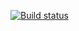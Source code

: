 [![Build status](https://ci.appveyor.com/api/projects/status/u2kbcplm553n92ix?svg=true)](https://ci.appveyor.com/project/JulietteT/ap-8ina6)
